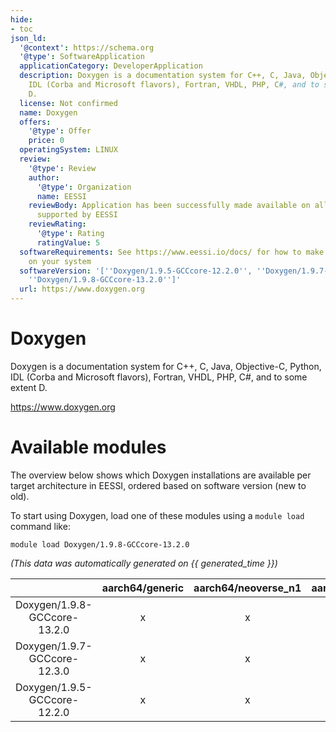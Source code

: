 ```yaml
---
hide:
- toc
json_ld:
  '@context': https://schema.org
  '@type': SoftwareApplication
  applicationCategory: DeveloperApplication
  description: Doxygen is a documentation system for C++, C, Java, Objective-C, Python,
    IDL (Corba and Microsoft flavors), Fortran, VHDL, PHP, C#, and to some extent
    D.
  license: Not confirmed
  name: Doxygen
  offers:
    '@type': Offer
    price: 0
  operatingSystem: LINUX
  review:
    '@type': Review
    author:
      '@type': Organization
      name: EESSI
    reviewBody: Application has been successfully made available on all architectures
      supported by EESSI
    reviewRating:
      '@type': Rating
      ratingValue: 5
  softwareRequirements: See https://www.eessi.io/docs/ for how to make EESSI available
    on your system
  softwareVersion: '[''Doxygen/1.9.5-GCCcore-12.2.0'', ''Doxygen/1.9.7-GCCcore-12.3.0'',
    ''Doxygen/1.9.8-GCCcore-13.2.0'']'
  url: https://www.doxygen.org
---
```


Doxygen
=======


Doxygen is a documentation system for C++, C, Java, Objective-C, Python, IDL (Corba and Microsoft flavors), Fortran, VHDL, PHP, C#, and to some extent D.

https://www.doxygen.org
# Available modules


The overview below shows which Doxygen installations are available per target architecture in EESSI, ordered based on software version (new to old).

To start using Doxygen, load one of these modules using a `module load` command like:

```shell
module load Doxygen/1.9.8-GCCcore-13.2.0
```

*(This data was automatically generated on {{ generated_time }})*  

| |aarch64/generic|aarch64/neoverse_n1|aarch64/neoverse_v1|x86_64/generic|x86_64/amd/zen2|x86_64/amd/zen3|x86_64/amd/zen4|x86_64/intel/haswell|x86_64/intel/sapphirerapids|x86_64/intel/skylake_avx512|
| :---: | :---: | :---: | :---: | :---: | :---: | :---: | :---: | :---: | :---: | :---: |
|Doxygen/1.9.8-GCCcore-13.2.0|x|x|x|x|x|x|x|x|-|x|
|Doxygen/1.9.7-GCCcore-12.3.0|x|x|x|x|x|x|x|x|-|x|
|Doxygen/1.9.5-GCCcore-12.2.0|x|x|x|x|x|x|x|x|-|x|
